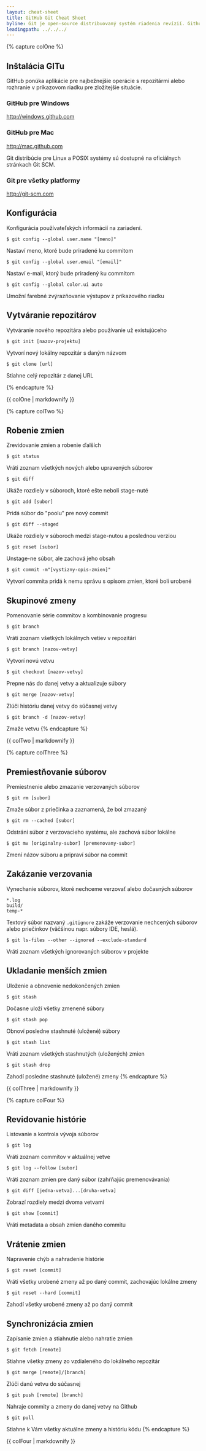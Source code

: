 ```yaml
---
layout: cheat-sheet
title: GitHub Git Cheat Sheet
byline: Git je open-source distribuovaný systém riadenia revízií. Github je služba, na ktorej je možné tieto revízie (repozitáre, projekty) hostovať. Tento cheat sheet sumarizuje bežne používané Git príkazy pre rýchlu referenciu.
leadingpath: ../../../
---
```


{% capture colOne %}
## Inštalácia GITu
GitHub ponúka aplikácie pre najbežnejšie operácie s repozitármi alebo rozhranie v príkazovom riadku pre zložitejšie situácie.

### GitHub pre Windows
http://windows.github.com

### GitHub pre Mac
http://mac.github.com

Git distribúcie pre Linux a POSIX systémy sú dostupné na oficiálnych stránkach Git SCM.

### Git pre všetky platformy
http://git-scm.com

## Konfigurácia
Konfigurácia používateľských informácií na zariadení.

```$ git config --global user.name "[meno]"```

Nastaví meno, ktoré bude priradené ku commitom


```$ git config --global user.email "[email]"```

Nastaví e-mail, ktorý bude priradený ku commitom

```$ git config --global color.ui auto```

Umožní farebné zvýrazňovanie výstupov z príkazového riadku


## Vytváranie repozitárov
Vytváranie nového repozitára alebo používanie už existujúceho


```$ git init [nazov-projektu]```

Vytvorí nový lokálny repozitár s daným názvom


```$ git clone [url]```

Stiahne celý repozitár z danej URL

{% endcapture %}
<div class="col-md-6">
{{ colOne | markdownify }}
</div>


{% capture colTwo %}

## Robenie zmien
Zrevidovanie zmien a robenie ďalších


```$ git status```

Vráti zoznam všetkých nových alebo upravených súborov


```$ git diff```

Ukáže rozdiely v súboroch, ktoré ešte neboli stage-nuté


```$ git add [subor]```

Pridá súbor do "poolu" pre nový commit


```$ git diff --staged```

Ukáže rozdiely v súboroch medzi stage-nutou a poslednou verziou


```$ git reset [subor]```

Unstage-ne súbor, ale zachová jeho obsah


```$ git commit -m"[vystizny-opis-zmien]"```

Vytvorí commita pridá k nemu správu s opisom zmien, ktoré boli urobené

## Skupinové zmeny
Pomenovanie série commitov a kombinovanie progresu


```$ git branch```

Vráti zoznam všetkých lokálnych vetiev v repozitári


```$ git branch [nazov-vetvy]```

Vytvorí novú vetvu


```$ git checkout [nazov-vetvy]```

Prepne nás do danej vetvy a aktualizuje súbory


```$ git merge [nazov-vetvy]```

Zlúči históriu danej vetvy do súčasnej vetvy


```$ git branch -d [nazov-vetvy]```

Zmaže vetvu
{% endcapture %}
<div class="col-md-6">
{{ colTwo | markdownify }}
</div>
<div class="clearfix"></div>


{% capture colThree %}
## Premiestňovanie súborov
Premiestnenie alebo zmazanie verzovaných súborov


```$ git rm [subor]```

Zmaže súbor z priečinka a zaznamená, že bol zmazaný


```$ git rm --cached [subor]```

Odstráni súbor z verzovacieho systému, ale zachová súbor lokálne


```$ git mv [originalny-subor] [premenovany-subor]```

Zmení názov súboru a pripraví súbor na commit

## Zakázanie verzovania
Vynechanie súborov, ktoré nechceme verzovať alebo dočasných súborov

```
*.log
build/
temp-*
```

Textový súbor nazvaný `.gitignore` zakáže verzovanie nechcených súborov alebo priečinkov (väčšinou napr. súbory IDE, heslá).


```$ git ls-files --other --ignored --exclude-standard```

Vráti zoznam všetkých ignorovaných súborov v projekte

##  Ukladanie menších zmien
Uloženie a obnovenie nedokončených zmien


```$ git stash```

Dočasne uloží všetky zmenené súbory


```$ git stash pop```

Obnoví posledne stashnuté (uložené) súbory


```$ git stash list```

Vráti zoznam všetkých stashnutých (uložených) zmien


```$ git stash drop```

Zahodí posledne stashnuté (uložené) zmeny
{% endcapture %}
<div class="col-md-6">
{{ colThree | markdownify }}
</div>

{% capture colFour %}
## Revidovanie histórie
Listovanie a kontrola vývoja súborov


```$ git log```

Vráti zoznam commitov v aktuálnej vetve


```$ git log --follow [subor]```

Vráti zoznam zmien pre daný súbor (zahŕňajúc premenovávania)


```$ git diff [jedna-vetva]...[druha-vetva]```

Zobrazí rozdiely medzi dvoma vetvami


```$ git show [commit]```

Vráti metadata a obsah zmien daného commitu

## Vrátenie zmien
Napravenie chýb a nahradenie histórie


```$ git reset [commit]```

Vráti všetky urobené zmeny až po daný commit, zachovajúc lokálne zmeny


```$ git reset --hard [commit]```

Zahodí všetky urobené zmeny až po daný commit

## Synchronizácia zmien
Zapísanie zmien a stiahnutie alebo nahratie zmien


```$ git fetch [remote]```

Stiahne všetky zmeny zo vzdialeného do lokálneho repozitár


```$ git merge [remote]/[branch]```

Zlúči danú vetvu do súčasnej


```$ git push [remote] [branch]```

Nahraje commity a zmeny do danej vetvy na Github


```$ git pull```

Stiahne k Vám všetky aktuálne zmeny a históriu kódu
{% endcapture %}
<div class="col-md-6">
{{ colFour | markdownify }}
</div>
